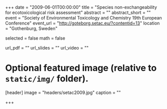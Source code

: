 +++
date = "2009-06-01T00:00:00"
title = "Species non-exchangeability for ecotoxicological risk assessment"
abstract = ""
abstract_short = ""
event = "Society of Environmental Toxicology and Chemistry 19th European Conference"
event_url = "http://goteborg.setac.eu/?contentid=13"
location = "Gothenburg, Sweden"

selected = false
math = false

url_pdf = ""
url_slides = ""
url_video = ""

# Optional featured image (relative to `static/img/` folder).
[header]
image = "headers/setac2009.jpg"
caption = ""

+++
